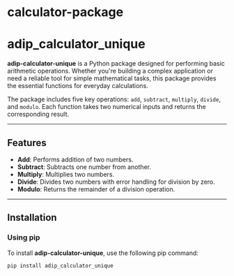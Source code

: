# calculator-package
# adip_calculator_unique

**adip-calculator-unique** is a Python package designed for performing basic arithmetic operations. Whether you're building a complex application or need a reliable tool for simple mathematical tasks, this package provides the essential functions for everyday calculations.

The package includes five key operations: `add`, `subtract`, `multiply`, `divide`, and `modulo`. Each function takes two numerical inputs and returns the corresponding result.

---

## Features

- **Add**: Performs addition of two numbers.
- **Subtract**: Subtracts one number from another.
- **Multiply**: Multiplies two numbers.
- **Divide**: Divides two numbers with error handling for division by zero.
- **Modulo**: Returns the remainder of a division operation.

---

## Installation

### Using pip

To install **adip-calculator-unique**, use the following pip command:

```bash
pip install adip_calculator_unique
